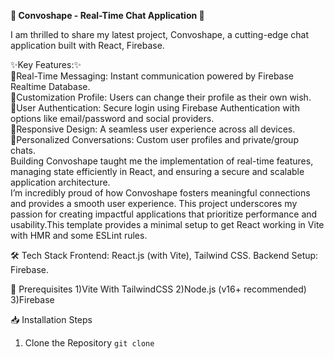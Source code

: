 
**🚀 Convoshape - Real-Time Chat Application 💬**

I am thrilled to share my latest project, Convoshape, a cutting-edge chat application built with React, Firebase.<br/>

✨Key Features:✨<br/>
🌹Real-Time Messaging: Instant communication powered by Firebase Realtime Database.<br/>
🌹Customization Profile: Users can change their profile as their own wish.<br/>
🌹User Authentication: Secure login using Firebase Authentication with options like email/password and social providers.<br/>
🌹Responsive Design: A seamless user experience across all devices.<br/>
🌹Personalized Conversations: Custom user profiles and private/group chats.<br/>
Building Convoshape taught me the implementation of real-time features, managing state efficiently in React, and ensuring a secure and scalable application architecture.<br/>
I’m incredibly proud of how Convoshape fosters meaningful connections and provides a smooth user experience. This project underscores my passion for creating impactful applications that prioritize performance and usability.This template provides a minimal setup to get React working in Vite with HMR and some ESLint rules.<br/>

🛠 Tech Stack
Frontend: React.js (with Vite), Tailwind CSS.
Backend Setup: Firebase.

🔧 Prerequisites
1)Vite With TailwindCSS
2)Node.js (v16+ recommended)
3)Firebase

📥 Installation Steps

1) Clone the Repository
   ``` git clone  ```
